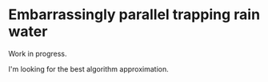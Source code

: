 # Embarrassingly parallel trapping rain water

Work in progress.

I'm looking for the best algorithm approximation.
